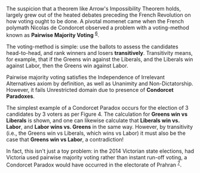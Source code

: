 The suspicion that a theorem like Arrow's Impossibility Theorem holds, largely grew out of the heated debates preceding the French Revolution on how voting ought to be done. A pivotal momenet came when the French polymath Nicolas de Condorcet observed a problem with a voting-method known as **Pairwise Majority Voting** <sup>[6](#footnote-6)</sup>.

The voting-method is simple: use the ballots to assess the candidates head-to-head, and rank winners and losers **transitively**. Transitivity means, for example, that if the Greens win against the Liberals, and the Liberals win against Labor, then the Greens win against Labor.

Pairwise majority voting satisfies the Independence of Irrelevant Alternatives axiom by definition, as well as Unanimity and Non-Dictatorship. However, it fails Unrestricted domain due to presence of **Condorcet Paradoxes**.

The simplest example of a Condorcet Paradox occurs for the election of 3 candidates by 3 voters as per Figure 4. The calculation for **Greens win vs Liberals** is shown, and one can likewise calculate that **Liberals win vs. Labor**, and **Labor wins vs. Greens** in the same way. However, by transitivity (i.e., the Greens win vs Liberals, which wins vs Labor) it must also be the case that **Greens win vs Labor**, a contradiction!

In fact, this isn't just a toy problem: in the 2014 Victorian state elections, had Victoria used pairwise majority voting rather than instant run-off voting, a Condorcet Paradox would have occurred in the electorate of Prahran <sup>[7](#footnote-7)</sup>.